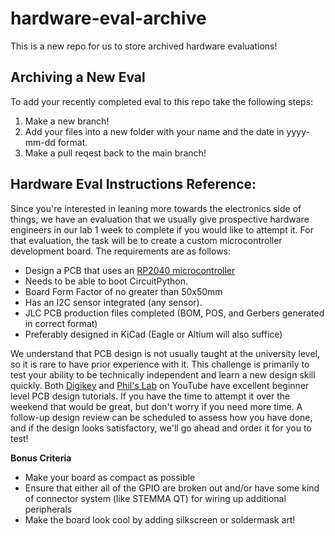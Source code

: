 # hardware-eval-archive

This is a new repo for us to store archived hardware evaluations! 

## Archiving a New Eval
To add your recently completed eval to this repo take the following steps: 
1. Make a new branch!
2. Add your files into a new folder with your name and the date in yyyy-mm-dd format. 
3. Make a pull reqest back to the main branch!

## Hardware Eval Instructions Reference: 
Since you're interested in leaning more towards the electronics side of things, we have an evaluation that we usually give prospective hardware engineers in our lab 1 week to complete if you would like to attempt it. For that evaluation, the task will be to create a custom microcontroller development board. The requirements are as follows:

- Design a PCB that uses an [RP2040 microcontroller](https://www.raspberrypi.com/documentation/microcontrollers/rp2040.html)
- Needs to be able to boot CircuitPython.
- Board Form Factor of no greater than 50x50mm
- Has an I2C sensor integrated (any sensor).
- JLC PCB production files completed (BOM, POS, and Gerbers generated in correct format)
- Preferably designed in KiCad (Eagle or Altium will also suffice)

We understand that PCB design is not usually taught at the university level, so it is rare to have prior experience with it. This challenge is primarily to test your ability to be technically independent and learn a new design skill quickly. Both [Digikey](https://www.youtube.com/@digikey) and [Phil's Lab](https://www.youtube.com/@PhilsLab) on YouTube have excellent beginner level PCB design tutorials. If you have the time to attempt it over the weekend that would be great, but don't worry if you need more time. A follow-up design review can be scheduled to assess how you have done, and if the design looks satisfactory, we'll go ahead and order it for you to test!

__Bonus Criteria__
- Make your board as compact as possible
- Ensure that either all of the GPIO are broken out and/or have some kind of connector system (like STEMMA QT) for wiring up additional peripherals
- Make the board look cool by adding silkscreen or soldermask art! 


